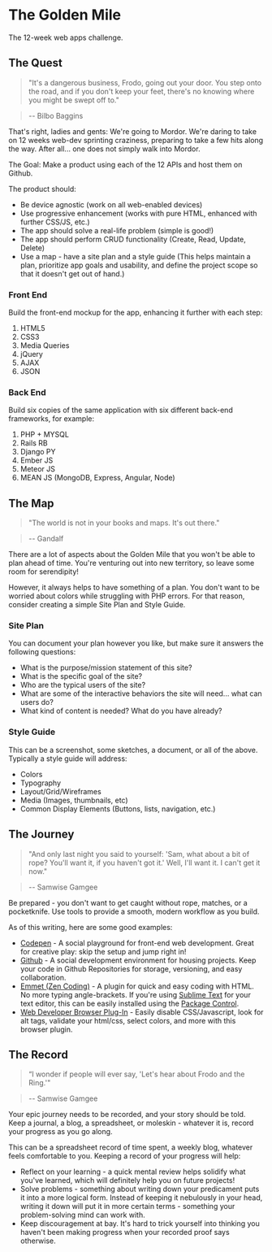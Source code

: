 The Golden Mile
===============

The 12-week web apps challenge.

## The Quest ##
> "It's a dangerous business, Frodo, going out your door. You step onto the road, and if you don't keep your feet, there's no knowing where you might be swept off to."

> -- Bilbo Baggins


That's right, ladies and gents: We're going to Mordor. We're daring to take on 12 weeks web-dev sprinting craziness, preparing to take a few hits along the way. After all... one does not simply walk into Mordor.

The Goal: Make a product using each of the 12 APIs and host them on Github. 

The product should:

* Be device agnostic (work on all web-enabled devices)
* Use progressive enhancement (works with pure HTML, enhanced with further CSS/JS, etc.)
* The app should solve a real-life problem (simple is good!)
* The app should perform CRUD functionality (Create, Read, Update, Delete)
* Use a map - have a site plan and a style guide (This helps maintain a plan, prioritize app goals and usability, and define the project scope so that it doesn't get out of hand.)

### Front End ###
Build the front-end mockup for the app, enhancing it further with each step:

1. HTML5
2. CSS3
3. Media Queries
4. jQuery
5. AJAX
6. JSON

### Back End ###
Build six copies of the same application with six different back-end frameworks, for example:

1. PHP + MYSQL
2. Rails RB
3. Django PY
4. Ember JS
5. Meteor JS
6. MEAN JS (MongoDB, Express, Angular, Node)


## The Map ##
> "The world is not in your books and maps. It's out there."

> -- Gandalf

There are a lot of aspects about the Golden Mile that you won't be able to plan ahead of time. You're venturing out into new territory, so leave some room for serendipity!

However, it always helps to have something of a plan. You don't want to be worried about colors while struggling with PHP errors. For that reason, consider creating a simple Site Plan and Style Guide.

### Site Plan ###
You can document your plan however you like, but make sure it answers the following questions:

* What is the purpose/mission statement of this site?
* What is the specific goal of the site?
* Who are the typical users of the site?
* What are some of the interactive behaviors the site will need... what can users do?
* What kind of content is needed? What do you have already?

### Style Guide ###
This can be a screenshot, some sketches, a document, or all of the above. Typically a style guide will address:

* Colors
* Typography
* Layout/Grid/Wireframes
* Media (Images, thumbnails, etc)
* Common Display Elements (Buttons, lists, navigation, etc.)


## The Journey ##

> "And only last night you said to yourself: 'Sam, what about a bit of rope? You'll want it, if you haven't got it.' Well, I'll want it. I can't get it now."

> -- Samwise Gamgee

Be prepared - you don't want to get caught without rope, matches, or a pocketknife. Use tools to provide a smooth, modern workflow as you build. 

As of this writing, here are some good examples:

* [Codepen](http://codepen.io/) - A social playground for front-end web development. Great for creative play: skip the setup and jump right in!
* [Github](https://github.com/) - A social development environment for housing projects. Keep your code in Github Repositories for storage, versioning, and easy collaboration.
* [Emmet (Zen Coding)](http://docs.emmet.io/) - A plugin for quick and easy coding with HTML. No more typing angle-brackets. If you're using [Sublime Text](http://www.sublimetext.com/) for your text editor, this can be easily installed using the [Package Control](https://sublime.wbond.net/).
* [Web Developer Browser Plug-In](http://chrispederick.com/work/web-developer/) - Easily disable CSS/Javascript, look for alt tags, validate your html/css, select colors, and more with this browser plugin.


## The Record ##

> “I wonder if people will ever say, 'Let's hear about Frodo and the Ring.'"

> -- Samwise Gamgee

Your epic journey needs to be recorded, and your story should be told. Keep a journal, a blog, a spreadsheet, or moleskin - whatever it is, record your progress as you go along.

This can be a spreadsheet record of time spent, a weekly blog, whatever feels comfortable to you. Keeping a record of your progress will help:

* Reflect on your learning - a quick mental review helps solidify what you've learned, which will definitely help you on future projects!
* Solve problems - something about writing down your predicament puts it into a more logical form. Instead of keeping it nebulously in your head, writing it down will put it in more certain terms - something your problem-solving mind can work with.
* Keep discouragement at bay. It's hard to trick yourself into thinking you haven't been making progress when your recorded proof says otherwise.


